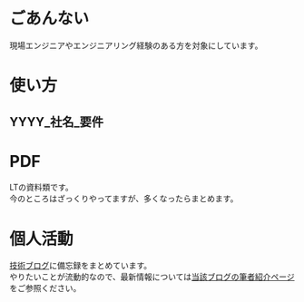 # ごあんない
現場エンジニアやエンジニアリング経験のある方を対象にしています。  


# 使い方
## YYYY_社名_要件


# PDF
LTの資料類です。  
今のところはざっくりやってますが、多くなったらまとめます。

# 個人活動
[技術ブログ](https://nomuraya.work/techzine/)に備忘録をまとめています。  
やりたいことが流動的なので、最新情報については[当該ブログの筆者紹介ページ](https://nomuraya.work/techzine/profile)をご参照ください。
